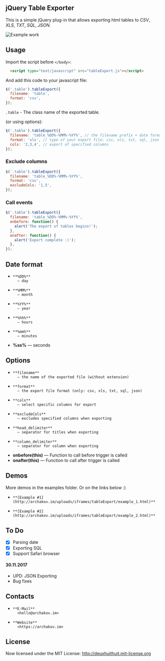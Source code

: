 ## jQuery Table Exporter

This is a simple jQuery plug-in that allows exporting html tables to _CSV_,
_XLS_, _TXT_, _SQL_, _JSON_.

![Example work](http://archakov.im/uploads/tableExport-1.gif)

## Usage

Import the script before `</body>`:

```html
  <script type="text/javascript" src="tableExport.js"></script>
```

And add this code to your javascript file:

```javascript
$('.table').tableExport({
  filename: 'table',
  format: 'csv',
});
```

`.table` - The class name of the exported table.

(or using options):

```javascript
$('.table').tableExport({
  filename: 'table_%DD%-%MM%-%YY%', // the filename prefix + date format (the extension is automatic)
  format: 'xls', // type of your export file: csv, xls, txt, sql, json
  cols: '2,3,4', // export of specified columns
});
```

### Exclude columns

```javascript
$('.table').tableExport({
  filename: 'table_%DD%-%MM%-%YY%',
  format: 'csv',
  excludeCols: '1,5',
});
```

### Call events

```javascript
$('.table').tableExport({
  filename: 'table_%DD%-%MM%-%YY%',
  onbefore: function() {
    alert('The export of tables begins!');
  },
  onafter: function() {
    alert('Export complete :)');
  },
});
```

## Date format

*     **%DD%**
      	— day
*     **%MM%**
      	— month
*     **%YY%**
      	— year
*     **%hh%**
      	— hours
*     **%mm%**
      	— minutes
* **%ss%** — seconds

## Options

*     **filename**
      	— the name of the exported file (without extension)
*     **format**
      	— the export file format (only: csv, xls, txt, sql, json)
*     **cols**
      	— select specific columns for export
*     **excludeCols**
      	— excludes specified columns when exporting
*     **head_delimiter**
      	— separator for titles when exporting
*     **column_delimiter**
      	— separator for column when exporting
* **onbefore(this)** — Function to call before trigger is called
* **onafter(this)** — Function to call after trigger is called

## Demos

More demos in the examples folder. Or on the links below :)

*     **[Example #1](http://archakov.im/uploads/iframes/tableExport/example_1.html)**
*     **[Example #2](http://archakov.im/uploads/iframes/tableExport/example_2.html)**

## To Do

* [x] Parsing date
* [x] Exporting SQL
* [x] Support Safari browser

#### 30.11.2017

* UPD: JSON Exporting
* Bug fixes

## Contacts

*     **E-Mail**
      	<hello@archakov.im>
*     **Website**
      	<https://archakov.im>

## License

Now licensed under the MIT License: <http://deuxhuithuit.mit-license.org>
